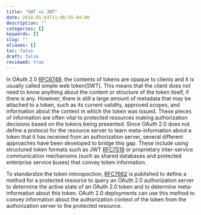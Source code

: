 ```yaml
---
title: "SWT vs JWT"
date: 2018-05-03T21:06:55-04:00
description: ""
categories: []
keywords: []
slug: ""
aliases: []
toc: false
draft: false
reviewed: true
---
```


In OAuth 2.0 [RFC6749][], the contents of tokens are opaque to clients and it is usually called simple web token(SWT). This means that the client does not need to know anything about the content or structure of the token itself, if there is any. However, there is still a large amount of metadata that may be attached to a token, such as its current validity, approved scopes, and information about the context in which the token was issued.  These pieces of information are often vital to protected resources making authorization decisions based on the tokens being presented. Since OAuth 2.0 does not define a protocol for the resource server to learn meta-information about a token that it has received from an authorization server, several different approaches have been developed to bridge this gap.  These include using structured token formats such as JWT [RFC7519][] or proprietary inter-service communication mechanisms (such as shared databases and protected enterprise service buses) that convey token information.

To standardize the token introspection, [RFC7662][] is published to define a method for a protected resource to query an OAuth 2.0 authorization server to determine the active state of an OAuth 2.0 token and to determine meta-information about this token. OAuth 2.0 deployments can use this method to convey information about the authorization context of the token from the authorization server to the protected resource. 




[RFC6749]: https://tools.ietf.org/html/rfc6749
[RFC7519]: https://tools.ietf.org/html/rfc7519
[RFC7662]: https://tools.ietf.org/html/rfc7662

